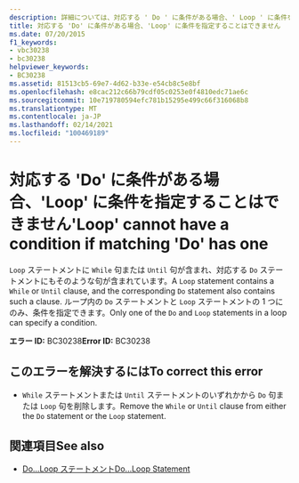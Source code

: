 ```yaml
---
description: 詳細については、対応する ' Do ' に条件がある場合、' Loop ' に条件を設定することはできません
title: 対応する 'Do' に条件がある場合、'Loop' に条件を指定することはできません
ms.date: 07/20/2015
f1_keywords:
- vbc30238
- bc30238
helpviewer_keywords:
- BC30238
ms.assetid: 81513cb5-69e7-4d62-b33e-e54cb8c5e8bf
ms.openlocfilehash: e8cac212c66b79cdf05c0253e0f4810edc71ae6c
ms.sourcegitcommit: 10e719780594efc781b15295e499c66f316068b8
ms.translationtype: MT
ms.contentlocale: ja-JP
ms.lasthandoff: 02/14/2021
ms.locfileid: "100469189"
---
```

# <a name="loop-cannot-have-a-condition-if-matching-do-has-one"></a><span data-ttu-id="69605-103">対応する 'Do' に条件がある場合、'Loop' に条件を指定することはできません</span><span class="sxs-lookup"><span data-stu-id="69605-103">'Loop' cannot have a condition if matching 'Do' has one</span></span>

<span data-ttu-id="69605-104">`Loop` ステートメントに `While` 句または `Until` 句が含まれ、対応する `Do` ステートメントにもそのような句が含まれています。</span><span class="sxs-lookup"><span data-stu-id="69605-104">A `Loop` statement contains a `While` or `Until` clause, and the corresponding `Do` statement also contains such a clause.</span></span> <span data-ttu-id="69605-105">ループ内の `Do` ステートメントと `Loop` ステートメントの 1 つにのみ、条件を指定できます。</span><span class="sxs-lookup"><span data-stu-id="69605-105">Only one of the `Do` and `Loop` statements in a loop can specify a condition.</span></span>  
  
 <span data-ttu-id="69605-106">**エラー ID:** BC30238</span><span class="sxs-lookup"><span data-stu-id="69605-106">**Error ID:** BC30238</span></span>  
  
## <a name="to-correct-this-error"></a><span data-ttu-id="69605-107">このエラーを解決するには</span><span class="sxs-lookup"><span data-stu-id="69605-107">To correct this error</span></span>  
  
- <span data-ttu-id="69605-108">`While` ステートメントまたは `Until` ステートメントのいずれかから `Do` 句または `Loop` 句を削除します。</span><span class="sxs-lookup"><span data-stu-id="69605-108">Remove the `While` or `Until` clause from either the `Do` statement or the `Loop` statement.</span></span>  
  
## <a name="see-also"></a><span data-ttu-id="69605-109">関連項目</span><span class="sxs-lookup"><span data-stu-id="69605-109">See also</span></span>

- [<span data-ttu-id="69605-110">Do...Loop ステートメント</span><span class="sxs-lookup"><span data-stu-id="69605-110">Do...Loop Statement</span></span>](../language-reference/statements/do-loop-statement.md)
